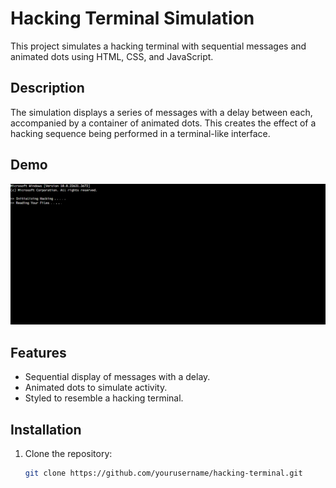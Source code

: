 # Hacking Terminal Simulation

This project simulates a hacking terminal with sequential messages and animated dots using HTML, CSS, and JavaScript.

## Description

The simulation displays a series of messages with a delay between each, accompanied by a container of animated dots. This creates the effect of a hacking sequence being performed in a terminal-like interface.

## Demo

![Hacking Terminal Demo](./assets/image.png)

## Features

- Sequential display of messages with a delay.
- Animated dots to simulate activity.
- Styled to resemble a hacking terminal.

## Installation

1. Clone the repository:
   ```bash
   git clone https://github.com/yourusername/hacking-terminal.git

